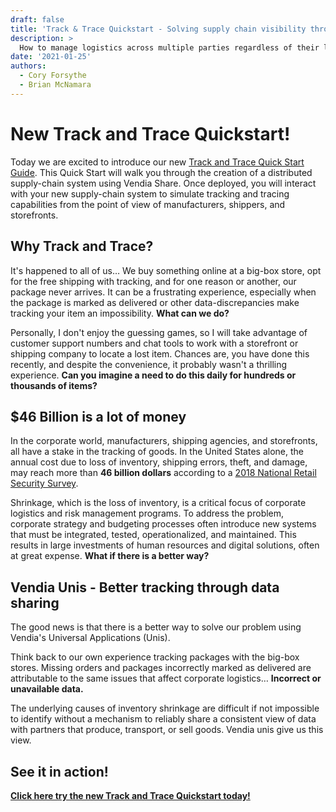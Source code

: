 ```yaml
---
draft: false
title: 'Track & Trace Quickstart - Solving supply chain visibility through data sharing'
description: > 
  How to manage logistics across multiple parties regardless of their location and technology stack; forming the foundation of a real-world risk-management focused supply chain system.
date: '2021-01-25'
authors:
  - Cory Forsythe
  - Brian McNamara
---
```


# New Track and Trace Quickstart!

Today we are excited to introduce our new [Track and Trace Quick Start Guide](https://vendia.com/docs/share/quickstart/track-and-trace).  This Quick Start will walk you through the creation of a distributed supply-chain system using Vendia Share.  Once deployed, you will interact with your new supply-chain system to simulate tracking and tracing capabilities from the point of view of manufacturers, shippers, and storefronts. 

## Why Track and Trace?

It's happened to all of us… We buy something online at a big-box store, opt for the free shipping with tracking, and for one reason or another, our package never arrives. It can be a frustrating experience, especially when the package is marked as delivered or other data-discrepancies make tracking your item an impossibility. **What can we do?**

Personally, I don't enjoy the guessing games, so I will take advantage of customer support numbers and chat tools to work with a storefront or shipping company to locate a lost item.  Chances are, you have done this recently, and despite the convenience, it probably wasn't a thrilling experience.  **Can you imagine a need to do this daily for hundreds or thousands of items?**

## $46 Billion is a lot of money  

In the corporate world, manufacturers, shipping agencies, and storefronts, all have a stake in the tracking of goods.  In the United States alone, the annual cost due to loss of inventory, shipping errors, theft, and damage, may reach more than **46 billion dollars** according to a [2018 National Retail Security Survey](https://cdn.nrf.com/sites/default/files/2018-10/NRF-NRSS-Industry-Research-Survey-2018.pdf).

Shrinkage, which is the loss of inventory, is a critical focus of corporate logistics and risk management programs. To address the problem, corporate strategy and budgeting processes often introduce new systems that must be integrated, tested, operationalized, and maintained.  This results in large investments of human resources and digital solutions, often at great expense.  **What if there is a better way?**

## Vendia Unis - Better tracking through data sharing  

The good news is that there is a better way to solve our problem using Vendia's Universal Applications (Unis). 

Think back to our own experience tracking packages with the big-box stores.  Missing orders and packages incorrectly marked as delivered are attributable to the same issues that affect corporate logistics… **Incorrect or unavailable data.**

The underlying causes of inventory shrinkage are difficult if not impossible to identify without a mechanism to reliably share a consistent view of data with partners that produce, transport, or sell goods.  Vendia unis give us this view.

## See it in action!  

**[Click here try the new Track and Trace Quickstart today!](https://vendia.com/docs/share/quickstart/track-and-trace)**
